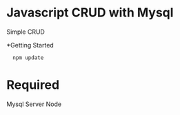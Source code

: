 # Javascript CRUD with Mysql
Simple CRUD

*Getting Started
   
      npm update



# Required
 Mysql Server
 Node
 
 
 

    
    
    
    


